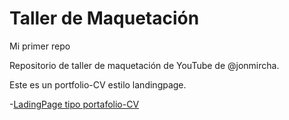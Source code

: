 # Taller de Maquetación
Mi primer repo

Repositorio de taller de maquetación de YouTube de @jonmircha. 

Este es un portfolio-CV estilo landingpage. 


-[LadingPage tipo portafolio-CV](https://mcarlos23.github.io/yt-taller-maquetacion/portfolio-cv)